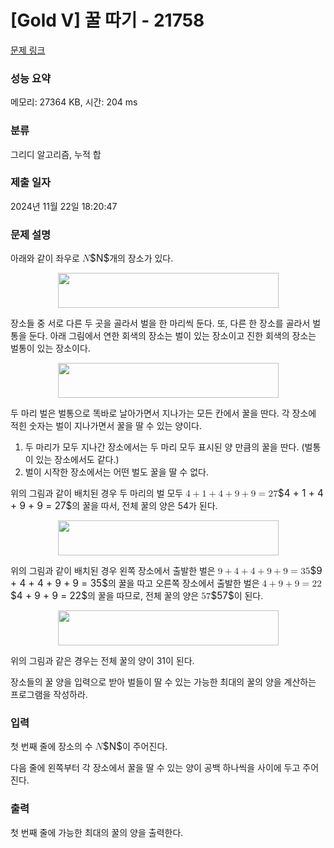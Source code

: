 # [Gold V] 꿀 따기 - 21758 

[문제 링크](https://www.acmicpc.net/problem/21758) 

### 성능 요약

메모리: 27364 KB, 시간: 204 ms

### 분류

그리디 알고리즘, 누적 합

### 제출 일자

2024년 11월 22일 18:20:47

### 문제 설명

<p>아래와 같이 좌우로 <mjx-container class="MathJax" jax="CHTML" style="font-size: 109%; position: relative;"><mjx-math class="MJX-TEX" aria-hidden="true"><mjx-mi class="mjx-i"><mjx-c class="mjx-c1D441 TEX-I"></mjx-c></mjx-mi></mjx-math><mjx-assistive-mml unselectable="on" display="inline"><math xmlns="http://www.w3.org/1998/Math/MathML"><mi>N</mi></math></mjx-assistive-mml><span aria-hidden="true" class="no-mathjax mjx-copytext">$N$</span></mjx-container>개의 장소가 있다.</p>

<p style="text-align: center;"><img alt="" src="https://upload.acmicpc.net/7eac9e04-f000-482d-9ad5-05cc2363df05/-/preview/" style="width: 353px; height: 56px;"></p>

<p>장소들 중 서로 다른 두 곳을 골라서 벌을 한 마리씩 둔다. 또, 다른 한 장소를 골라서 벌통을 둔다. 아래 그림에서 연한 회색의 장소는 벌이 있는 장소이고 진한 회색의 장소는 벌통이 있는 장소이다.</p>

<p style="text-align: center;"><img alt="" src="https://upload.acmicpc.net/8ca82402-c379-40cd-902d-9ecc24c35d1f/-/preview/" style="width: 353px; height: 56px;"></p>

<p>두 마리 벌은 벌통으로 똑바로 날아가면서 지나가는 모든 칸에서 꿀을 딴다. 각 장소에 적힌 숫자는 벌이 지나가면서 꿀을 딸 수 있는 양이다.</p>

<ol>
	<li>두 마리가 모두 지나간 장소에서는 두 마리 모두 표시된 양 만큼의 꿀을 딴다. (벌통이 있는 장소에서도 같다.)</li>
	<li>벌이 시작한 장소에서는 어떤 벌도 꿀을 딸 수 없다.</li>
</ol>

<p>위의 그림과 같이 배치된 경우 두 마리의 벌 모두 <mjx-container class="MathJax" jax="CHTML" style="font-size: 109%; position: relative;"><mjx-math class="MJX-TEX" aria-hidden="true"><mjx-mn class="mjx-n"><mjx-c class="mjx-c34"></mjx-c></mjx-mn><mjx-mo class="mjx-n" space="3"><mjx-c class="mjx-c2B"></mjx-c></mjx-mo><mjx-mn class="mjx-n" space="3"><mjx-c class="mjx-c31"></mjx-c></mjx-mn><mjx-mo class="mjx-n" space="3"><mjx-c class="mjx-c2B"></mjx-c></mjx-mo><mjx-mn class="mjx-n" space="3"><mjx-c class="mjx-c34"></mjx-c></mjx-mn><mjx-mo class="mjx-n" space="3"><mjx-c class="mjx-c2B"></mjx-c></mjx-mo><mjx-mn class="mjx-n" space="3"><mjx-c class="mjx-c39"></mjx-c></mjx-mn><mjx-mo class="mjx-n" space="3"><mjx-c class="mjx-c2B"></mjx-c></mjx-mo><mjx-mn class="mjx-n" space="3"><mjx-c class="mjx-c39"></mjx-c></mjx-mn><mjx-mo class="mjx-n" space="4"><mjx-c class="mjx-c3D"></mjx-c></mjx-mo><mjx-mn class="mjx-n" space="4"><mjx-c class="mjx-c32"></mjx-c><mjx-c class="mjx-c37"></mjx-c></mjx-mn></mjx-math><mjx-assistive-mml unselectable="on" display="inline"><math xmlns="http://www.w3.org/1998/Math/MathML"><mn>4</mn><mo>+</mo><mn>1</mn><mo>+</mo><mn>4</mn><mo>+</mo><mn>9</mn><mo>+</mo><mn>9</mn><mo>=</mo><mn>27</mn></math></mjx-assistive-mml><span aria-hidden="true" class="no-mathjax mjx-copytext">$4 + 1 + 4 + 9 + 9 = 27$</span></mjx-container>의 꿀을 따서, 전체 꿀의 양은 54가 된다.</p>

<p style="text-align: center;"><img alt="" src="https://upload.acmicpc.net/a9794fde-7a1b-4c4d-82b5-f1b8e7daaa73/-/preview/" style="width: 353px; height: 56px;"></p>

<p>위의 그림과 같이 배치된 경우 왼쪽 장소에서 출발한 벌은 <mjx-container class="MathJax" jax="CHTML" style="font-size: 109%; position: relative;"><mjx-math class="MJX-TEX" aria-hidden="true"><mjx-mn class="mjx-n"><mjx-c class="mjx-c39"></mjx-c></mjx-mn><mjx-mo class="mjx-n" space="3"><mjx-c class="mjx-c2B"></mjx-c></mjx-mo><mjx-mn class="mjx-n" space="3"><mjx-c class="mjx-c34"></mjx-c></mjx-mn><mjx-mo class="mjx-n" space="3"><mjx-c class="mjx-c2B"></mjx-c></mjx-mo><mjx-mn class="mjx-n" space="3"><mjx-c class="mjx-c34"></mjx-c></mjx-mn><mjx-mo class="mjx-n" space="3"><mjx-c class="mjx-c2B"></mjx-c></mjx-mo><mjx-mn class="mjx-n" space="3"><mjx-c class="mjx-c39"></mjx-c></mjx-mn><mjx-mo class="mjx-n" space="3"><mjx-c class="mjx-c2B"></mjx-c></mjx-mo><mjx-mn class="mjx-n" space="3"><mjx-c class="mjx-c39"></mjx-c></mjx-mn><mjx-mo class="mjx-n" space="4"><mjx-c class="mjx-c3D"></mjx-c></mjx-mo><mjx-mn class="mjx-n" space="4"><mjx-c class="mjx-c33"></mjx-c><mjx-c class="mjx-c35"></mjx-c></mjx-mn></mjx-math><mjx-assistive-mml unselectable="on" display="inline"><math xmlns="http://www.w3.org/1998/Math/MathML"><mn>9</mn><mo>+</mo><mn>4</mn><mo>+</mo><mn>4</mn><mo>+</mo><mn>9</mn><mo>+</mo><mn>9</mn><mo>=</mo><mn>35</mn></math></mjx-assistive-mml><span aria-hidden="true" class="no-mathjax mjx-copytext">$9 + 4 + 4 + 9 + 9 = 35$</span></mjx-container>의 꿀을 따고 오른쪽 장소에서 출발한 벌은 <mjx-container class="MathJax" jax="CHTML" style="font-size: 109%; position: relative;"><mjx-math class="MJX-TEX" aria-hidden="true"><mjx-mn class="mjx-n"><mjx-c class="mjx-c34"></mjx-c></mjx-mn><mjx-mo class="mjx-n" space="3"><mjx-c class="mjx-c2B"></mjx-c></mjx-mo><mjx-mn class="mjx-n" space="3"><mjx-c class="mjx-c39"></mjx-c></mjx-mn><mjx-mo class="mjx-n" space="3"><mjx-c class="mjx-c2B"></mjx-c></mjx-mo><mjx-mn class="mjx-n" space="3"><mjx-c class="mjx-c39"></mjx-c></mjx-mn><mjx-mo class="mjx-n" space="4"><mjx-c class="mjx-c3D"></mjx-c></mjx-mo><mjx-mn class="mjx-n" space="4"><mjx-c class="mjx-c32"></mjx-c><mjx-c class="mjx-c32"></mjx-c></mjx-mn></mjx-math><mjx-assistive-mml unselectable="on" display="inline"><math xmlns="http://www.w3.org/1998/Math/MathML"><mn>4</mn><mo>+</mo><mn>9</mn><mo>+</mo><mn>9</mn><mo>=</mo><mn>22</mn></math></mjx-assistive-mml><span aria-hidden="true" class="no-mathjax mjx-copytext">$4 + 9 + 9 = 22$</span></mjx-container>의 꿀을 따므로, 전체 꿀의 양은 <mjx-container class="MathJax" jax="CHTML" style="font-size: 109%; position: relative;"><mjx-math class="MJX-TEX" aria-hidden="true"><mjx-mn class="mjx-n"><mjx-c class="mjx-c35"></mjx-c><mjx-c class="mjx-c37"></mjx-c></mjx-mn></mjx-math><mjx-assistive-mml unselectable="on" display="inline"><math xmlns="http://www.w3.org/1998/Math/MathML"><mn>57</mn></math></mjx-assistive-mml><span aria-hidden="true" class="no-mathjax mjx-copytext">$57$</span></mjx-container>이 된다.</p>

<p style="text-align: center;"><img alt="" src="https://upload.acmicpc.net/5b264635-fc6b-498a-af76-bbe08197ab32/-/preview/" style="width: 353px; height: 56px;"></p>

<p>위의 그림과 같은 경우는 전체 꿀의 양이 31이 된다.</p>

<p>장소들의 꿀 양을 입력으로 받아 벌들이 딸 수 있는 가능한 최대의 꿀의 양을 계산하는 프로그램을 작성하라.</p>

### 입력 

 <p>첫 번째 줄에 장소의 수 <mjx-container class="MathJax" jax="CHTML" style="font-size: 109%; position: relative;"><mjx-math class="MJX-TEX" aria-hidden="true"><mjx-mi class="mjx-i"><mjx-c class="mjx-c1D441 TEX-I"></mjx-c></mjx-mi></mjx-math><mjx-assistive-mml unselectable="on" display="inline"><math xmlns="http://www.w3.org/1998/Math/MathML"><mi>N</mi></math></mjx-assistive-mml><span aria-hidden="true" class="no-mathjax mjx-copytext">$N$</span></mjx-container>이 주어진다.</p>

<p>다음 줄에 왼쪽부터 각 장소에서 꿀을 딸 수 있는 양이 공백 하나씩을 사이에 두고 주어진다.</p>

### 출력 

 <p>첫 번째 줄에 가능한 최대의 꿀의 양을 출력한다.</p>

